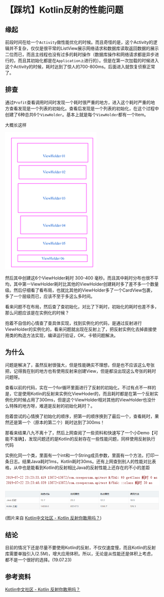# 【踩坑】Kotlin反射的性能问题

## 缘起

前段时间在给一个`Activity`做性能优化的时候。而且奇怪的是，这个Activity的逻辑并不复杂，仅仅是很平常的ListView展示网络请求和数据库读取返回数据的展示二位而已，而且主线程也没有过多的耗时操作（数据库操作和网络请求都是异步进行的，而且其初始化都是在`Application上`进行的）。但是在第一次加载的时候进入这个Activity的时候，耗时达到了惊人的700-800ms。后面进入就恢复侦察正常了。

## 排查

通过`Profit`查看调用时间时发现一个耗时很严重的地方，进入这个耗时严重的地方查看发现是一个列表的初始化。查看后发现是一个列表的初始化，在这个过程中创建了6种总共6个`ViewHolder`。基本上就是每个`ViewHolder`都有一个Item。

大概长这样

![](img/03.png)

然后其中创建这6个ViewHolder耗时 300-400 毫秒。而且其中耗时分布也很不平均，其中第一ViewHolder耗时比其他的ViewHolder创建耗时多了差不多一个数量级。然后仔细看了看布局，也就比其他的ViewHolder多了一个CardView包裹，多了一个层级而已，应该不至于多这么多时间。

看来问题不在布局，然后查了查初始化，对比了下耗时，初始化的耗时也差不多，那么问题应该是在实例化的时候？

抱着不自信的心情查了查具体实现，找到实例化的代码，是通过反射进行ViewHolder的实例化的，看来问题就出现在反射上了，把反射实例化去掉直接使用类的构造方法实现，编译运行验证，OK，卡顿问题解决。

## 为什么

问题是解决了，虽然反射很强大，但是性能确实不理想，但是也不应该这么夸张把，记得我在别的地方也有使用反射来创建View，但是都没出现这么夸张的耗时问题呀。

查看以前的代码，实在一个for循环里面进行了反射的初始化，不过有点不一样的是，它是使用Kotlin的反射来实例化ViewHoder的，而且耗时都是在第一个反射实例化的时候占用了300ms，但是这个ViewHolder相对其他的ViewHolder也没什么特殊的地方呀，难道是反射的初始化耗时？。

抱着尝试的心情换了初始化的顺序，把第一的顺序换到了最后一个，查看耗时，果然还是第一个（原本的第二个）耗时达到了300ms！

那看来结果八九不离十了，然后上网查阅了一些资料和快速写了一个小Demo【可能不准确】，发现问题还的是Kotlin的反射存在一些性能问题，同样使用反射执行代码

实例化同一个类，里面有一个int和一个String成员参数，里面有一个方法，打印一条日志。结果Java耗时1ms，Kotlin耗时30ms。还有上网查到别人的性能对比表格，从中也是能看到Kotlin的反射相比Java的反射性能上还存在的不小的差距

![](img/04.png)

![](img/05.png)

(图片来自 [Kotlin中文社区 - Kotlin 反射你敢用吗？](https://blog.csdn.net/qq_23626713/article/details/90698516))

## 结论

目前的情况下还是尽量不要使用Kotlin的反射，不仅仅速度慢，而且Kotlin的反射库需要单独引入(2.5M)，增大应用体积。所以，无论是从性能还是体积上考虑，都不是一个很好的选择。(19.07.23)

## 参考资料

[Kotlin中文社区 - Kotlin 反射你敢用吗？](https://blog.csdn.net/qq_23626713/article/details/90698516)